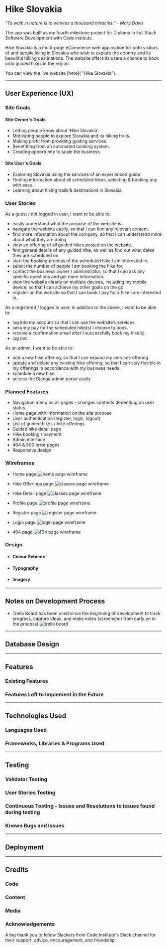 # Hike Slovakia
_“To walk in nature is to witness a thousand miracles.” - Mary Davis_

The app was built as my fourth milestone project for Diploma in Full Stack Software Development with Code Institute. 

Hike Slovakia is a multi-page eCommerce web application for both visitors of and people living in Slovakia who wish to explore the country and its beautiful hiking destinations. The website offers its users a chance to book onto guided hikes in the region.

You can view the live website [here]( "Hike Slovakia"). 

***
## User Experience (UX)

### Site Goals

#### Site Owner's Goals

* Letting people know about 'Hike Slovakia'.
* Motivating people to explore Slovakia and its hiking trails.
* Making profit from providing guiding services.
* Benefitting from an automated booking system. 
* Creating opportunity to scale the business.

#### Site User's Goals

* Exploring Slovakia using the services of an experienced guide.
* Finding information about all scheduled hikes, selecting & booking any with ease.
* Learning about hiking trails & destinations in Slovakia.

### User Stories

As a guest / not logged in user, I want to be able to:
* easily understand what the purpose of the website is.
* navigate the website easily, so that I can find any relevant content.
* find more information about the company, so that I can understand more about what they are doing.
* view an offering of all guided hikes posted on the website.
* find general details of any guided hike, as well as find out what dates they are scheduled on.
* start the booking process of the scheduled hike I am interested in.
* select the number of people I am booking the hike for.
* contact the business owner / administrator, so that I can ask any specific questions and get more information.
* view the website clearly on multiple devices, including my mobile device, so that I can achieve my other goals on the go.
* register on the website so that I can book / pay for a hike I am interested in.

As a registered / logged in user, in addition to the above, I want to be able to:
* log into my account so that I can use the website’s services.
* securely pay for the scheduled hike(s) I choose to book.
* receive a confirmation email after I successfully book my hike(s).
* log out.

As an admin, I want to be able to:
* add a new hike offering, so that I can expand my services offering.
* update and delete any existing hike offering, so that I can stay flexible in my offerings in accordance with my business needs.
* schedule a new hike.
* access the Django admin portal easily.

### Planned Features

* Navigation menu on all pages - changes contents depending on user status
* Home page with information on the site purpose
* User authentication (register, login, logout)
* List of guided hikes / hike offerings
* Guided hike detail page
* Hike booking / payment
* Admin interface
* 404 & 500 error pages
* Responsive design

### Wireframes

* Home page
![home page wireframe](docs/wireframes/home.png)

* Hike Offerings page
![classes page wireframe](docs/wireframes/hike-offerings.png)

* Hike Detail page
![classes page wireframe](docs/wireframes/hike-detail.png)

* Profile page
![profile page wireframe](docs/wireframes/profile.png)

* Register page
![register page wireframe](docs/wireframes/register.png)

* Login page
![login page wireframe](docs/wireframes/login.png)

* 404 page
![404 page wireframe](docs/wireframes/404.png)

### Design

* #### Colour Scheme

* #### Typography

* #### Imagery

***
## Notes on Development Process

* Trello Board has been used since the beginning of development to track progress, capture ideas, and make notes (screenshot from early on in the process)
![trello board](docs/readme-img/trello-board.jpg)

***
## Database Design

***
## Features

### Existing Features

### Features Left to Implement in the Future

***
## Technologies Used

### Languages Used

### Frameworks, Libraries & Programs Used

***
## Testing

### Validator Testing

### User Stories Testing

### Continuous Testing - Issues and Resolutions to issues found during testing

### Known Bugs and Issues

***
## Deployment

***
## Credits

### Code

### Content

### Media

### Acknowledgements

A big thank you to fellow Slackers from Code Institute's Slack channel for their support, advice, encouragement, and friendship.